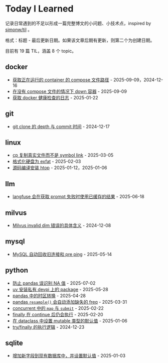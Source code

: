 # Today I Learned

记录日常遇到的不足以形成一篇完整博文的小问题、小技术点，inspired by [simonw/til](https://github.com/simonw/til) 。

格式：标题 - 最后更新日期。如果该文章后期有更新，则第二个为创建日期。

目前有 19 篇 TIL，涵盖 8 个 topic。

## docker
- [获取正在运行的 container 的 compose 文件路径](docker/get-compose-file-path-from-running-container.md) - 2025-09-09，2024-12-16
- [在没有 compose 文件的情况下 down 容器](docker/docker-down-containers-without-compose.md) - 2025-09-09
- [获取 docker 健康检查的日志](docker/get-healthcheck-log.md) - 2025-01-22
## git
- [git clone 的 depth 与 commit 时间](git/git-clone-depth-and-commit-date.md) - 2024-12-17
## linux
- [cp 复制真实文件而不是 symbol link](linux/cp-symbol-link.md) - 2025-03-05
- [格式化硬盘为 exfat](linux/format-drive-exfat.md) - 2025-02-03
- [源码编译安装 htop](linux/install-htop-from-source.md) - 2025-01-12，2025-01-06
## llm
- [langfuse 会在获取 prompt 失败时使用已缓存的结果](llm/langfuse-get-prompt-ttl.md) - 2025-06-18
## milvus
- [Milvus invalid dim 错误的具体含义](milvus/milvus-invalid-dim.md) - 2024-12-08
## mysql
- [MySQL 自动回收旧连接和 pre ping](mysql/recycle-and-pre-ping.md) - 2025-05-14
## python
- [防止 pandas 误识别 NA 值](python/prevent-na-values-in-pandas.md) - 2025-07-02
- [uv 安装私有 devpi 上的 package](python/uv-devpi.md) - 2025-05-28
- [pandas 中的时区转换](python/pandas-timezone-conversion.md) - 2025-04-28
- [pandas `resample()` 会自动添加缺失的 freq](python/pandas-resample-auto-add-missing-freq.md) - 2025-03-31
- [concurrent 中的 `map` 与 `submit`](python/concurrent-map-vs-submit.md) - 2025-02-22
- [finally 在 continue 后仍会执行](python/try-continu-finally.md) - 2025-02-20
- [在 dataclass 中设置 mutable 类型的默认值](python/dataclass-mutable-default-value.md) - 2025-01-06
- [try/finally 的执行逻辑](python/try-finally.md) - 2024-12-23
## sqlite
- [增加新字段到现有数据库中，并设置默认值](sqlite/add-field-to-existing-sqlite-table.md) - 2025-01-03
